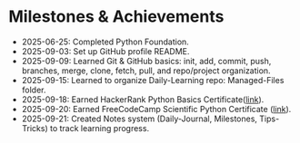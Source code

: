 # Milestones & Achievements

- 2025-06-25: Completed Python Foundation.
- 2025-09-03: Set up GitHub profile README.
- 2025-09-09: Learned Git & GitHub basics: init, add, commit, push, branches, merge, clone, fetch, pull, and repo/project organization.
- 2025-09-15: Learned to organize Daily-Learning repo: Managed-Files folder.
- 2025-09-18: Earned HackerRank Python Basics Certificate([link](https://www.hackerrank.com/certificates/5c65fac8c6ea)).
- 2025-09-20: Earned FreeCodeCamp Scientific Python Certificate ([link](https://www.freecodecamp.org/certification/om_yadav-ml/scientific-computing-with-python-v7)).
- 2025-09-21: Created Notes system (Daily-Journal, Milestones, Tips-Tricks) to track learning progress.